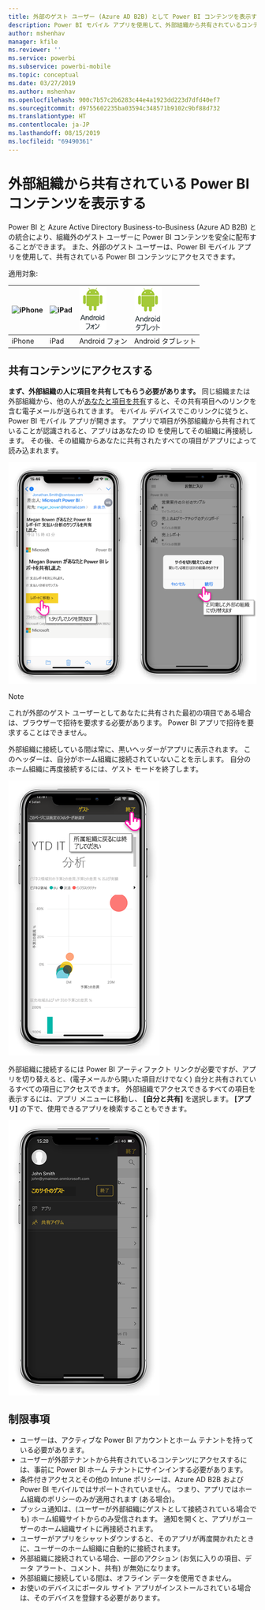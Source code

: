 ```yaml
---
title: 外部のゲスト ユーザー (Azure AD B2B) として Power BI コンテンツを表示する
description: Power BI モバイル アプリを使用して、外部組織から共有されているコンテンツを表示します。
author: mshenhav
manager: kfile
ms.reviewer: ''
ms.service: powerbi
ms.subservice: powerbi-mobile
ms.topic: conceptual
ms.date: 03/27/2019
ms.author: mshenhav
ms.openlocfilehash: 900c7b57c2b6283c44e4a1923dd223d7dfd40ef7
ms.sourcegitcommit: d9755602235ba03594c348571b9102c9bf88d732
ms.translationtype: HT
ms.contentlocale: ja-JP
ms.lasthandoff: 08/15/2019
ms.locfileid: "69490361"
---
```

# <a name="view-power-bi-content-shared-with-you-from-an-external-organization"></a>外部組織から共有されている Power BI コンテンツを表示する

Power BI と Azure Active Directory Business-to-Business (Azure AD B2B) との統合により、組織外のゲスト ユーザーに Power BI コンテンツを安全に配布することができます。 また、外部のゲスト ユーザーは、Power BI モバイル アプリを使用して、共有されている Power BI コンテンツにアクセスできます。 


適用対象:

| ![iPhone](./media/mobile-app-ssrs-kpis-mobile-on-premises-reports/iphone-logo-50-px.png) | ![iPad](./media/mobile-app-ssrs-kpis-mobile-on-premises-reports/ipad-logo-50-px.png) | ![Android フォン](./media/mobile-app-ssrs-kpis-mobile-on-premises-reports/android-phone-logo-50-px.png) | ![Android タブレット](./media/mobile-app-ssrs-kpis-mobile-on-premises-reports/android-tablet-logo-50-px.png) |
|:--- |:--- |:--- |:--- |
| iPhone |iPad |Android フォン |Android タブレット |

## <a name="accessing-shared-content"></a>共有コンテンツにアクセスする

**まず、外部組織の人に項目を共有してもらう必要があります。** 同じ組織または外部組織から、他の人が[あなたと項目を共有](../../service-share-dashboards.md)すると、その共有項目へのリンクを含む電子メールが送られてきます。 モバイル デバイスでこのリンクに従うと、Power BI モバイル アプリが開きます。 アプリで項目が外部組織から共有されていることが認識されると、アプリはあなたの ID を使用してその組織に再接続します。 その後、その組織からあなたに共有されたすべての項目がアプリによって読み込まれます。

![Power BI が電子メールから共有項目を開く ](./media/mobile-apps-b2b/mobile-b2b-open-item-email.png)

> [!NOTE]
> これが外部のゲスト ユーザーとしてあなたに共有された最初の項目である場合は、ブラウザーで招待を要求する必要があります。 Power BI アプリで招待を要求することはできません。

外部組織に接続している間は常に、黒いヘッダーがアプリに表示されます。 このヘッダーは、自分がホーム組織に接続されていないことを示します。 自分のホーム組織に再度接続するには、ゲスト モードを終了します。

![Power BI ゲスト ユーザー ヘッダー](./media/mobile-apps-b2b/mobile-b2b-exit-home.png)

外部組織に接続するには Power BI アーティファクト リンクが必要ですが、アプリを切り替えると、(電子メールから開いた項目だけでなく) 自分と共有されているすべての項目にアクセスできます。 外部組織でアクセスできるすべての項目を表示するには、アプリ メニューに移動し、 **[自分と共有]** を選択します。 **[アプリ]** の下で、使用できるアプリを検索することもできます。

![外部のゲスト ユーザーの Power BI アプリ メニュー](./media/mobile-apps-b2b/mobile-b2b-menu.png)

## <a name="limitations"></a>制限事項

- ユーザーは、アクティブな Power BI アカウントとホーム テナントを持っている必要があります。
- ユーザーが外部テナントから共有されているコンテンツにアクセスするには、事前に Power BI ホーム テナントにサインインする必要があります。
- 条件付きアクセスとその他の Intune ポリシーは、Azure AD B2B および Power BI モバイルではサポートされていません。 つまり、アプリではホーム組織のポリシーのみが適用されます (ある場合)。
- プッシュ通知は、(ユーザーが外部組織にゲストとして接続されている場合でも) ホーム組織サイトからのみ受信されます。 通知を開くと、アプリがユーザーのホーム組織サイトに再接続されます。
- ユーザーがアプリをシャットダウンすると、そのアプリが再度開かれたときに、ユーザーのホーム組織に自動的に接続されます。
- 外部組織に接続されている場合、一部のアクション (お気に入りの項目、データ アラート、コメント、共有) が無効になります。
- 外部組織に接続している間は、オフライン データを使用できません。
- お使いのデバイスにポータル サイト アプリがインストールされている場合は、そのデバイスを登録する必要があります。
